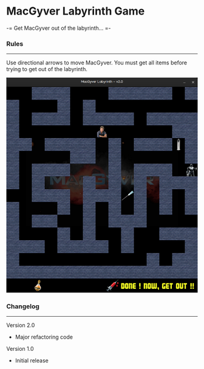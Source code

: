 # MacGyver Labyrinth Game

-= Get MacGyver out of the labyrinth... =-

### Rules
-----------
Use directional arrows to move MacGyver.
You must get all items before trying to get out of the labyrinth.

<img width=600px src="https://github.com/Ayckinn/MacGyver_Game/blob/master/img/screenshot.png" />

### Changelog
---
Version 2.0
- Major refactoring code

Version 1.0
- Initial release
